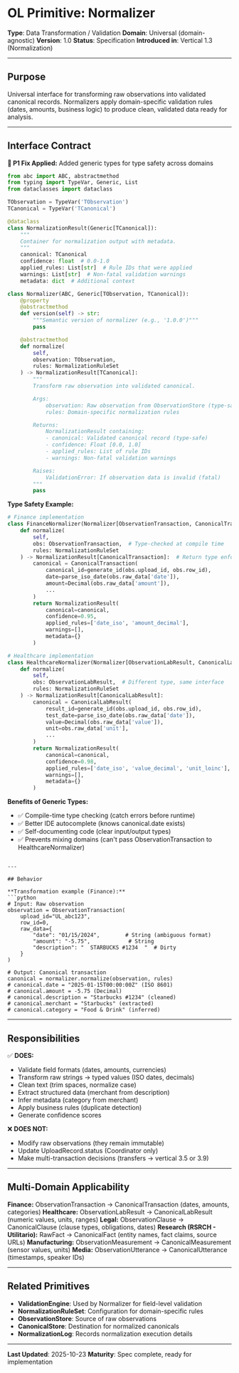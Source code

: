 # OL Primitive: Normalizer

**Type**: Data Transformation / Validation
**Domain**: Universal (domain-agnostic)
**Version**: 1.0
**Status**: Specification
**Introduced in**: Vertical 1.3 (Normalization)

---

## Purpose

Universal interface for transforming raw observations into validated canonical records. Normalizers apply domain-specific validation rules (dates, amounts, business logic) to produce clean, validated data ready for analysis.

---

## Interface Contract

**🔧 P1 Fix Applied:** Added generic types for type safety across domains

```python
from abc import ABC, abstractmethod
from typing import TypeVar, Generic, List
from dataclasses import dataclass

TObservation = TypeVar('TObservation')
TCanonical = TypeVar('TCanonical')

@dataclass
class NormalizationResult(Generic[TCanonical]):
    """
    Container for normalization output with metadata.
    """
    canonical: TCanonical
    confidence: float  # 0.0-1.0
    applied_rules: List[str]  # Rule IDs that were applied
    warnings: List[str]  # Non-fatal validation warnings
    metadata: dict  # Additional context

class Normalizer(ABC, Generic[TObservation, TCanonical]):
    @property
    @abstractmethod
    def version(self) -> str:
        """Semantic version of normalizer (e.g., '1.0.0')"""
        pass

    @abstractmethod
    def normalize(
        self,
        observation: TObservation,
        rules: NormalizationRuleSet
    ) -> NormalizationResult[TCanonical]:
        """
        Transform raw observation into validated canonical.

        Args:
            observation: Raw observation from ObservationStore (type-safe)
            rules: Domain-specific normalization rules

        Returns:
            NormalizationResult containing:
            - canonical: Validated canonical record (type-safe)
            - confidence: Float [0.0, 1.0]
            - applied_rules: List of rule IDs
            - warnings: Non-fatal validation warnings

        Raises:
            ValidationError: If observation data is invalid (fatal)
        """
        pass
```

**Type Safety Example:**

```python
# Finance implementation
class FinanceNormalizer(Normalizer[ObservationTransaction, CanonicalTransaction]):
    def normalize(
        self,
        obs: ObservationTransaction,  # Type-checked at compile time
        rules: NormalizationRuleSet
    ) -> NormalizationResult[CanonicalTransaction]:  # Return type enforced
        canonical = CanonicalTransaction(
            canonical_id=generate_id(obs.upload_id, obs.row_id),
            date=parse_iso_date(obs.raw_data['date']),
            amount=Decimal(obs.raw_data['amount']),
            ...
        )
        return NormalizationResult(
            canonical=canonical,
            confidence=0.95,
            applied_rules=['date_iso', 'amount_decimal'],
            warnings=[],
            metadata={}
        )

# Healthcare implementation
class HealthcareNormalizer(Normalizer[ObservationLabResult, CanonicalLabResult]):
    def normalize(
        self,
        obs: ObservationLabResult,  # Different type, same interface
        rules: NormalizationRuleSet
    ) -> NormalizationResult[CanonicalLabResult]:
        canonical = CanonicalLabResult(
            result_id=generate_id(obs.upload_id, obs.row_id),
            test_date=parse_iso_date(obs.raw_data['date']),
            value=Decimal(obs.raw_data['value']),
            unit=obs.raw_data['unit'],
            ...
        )
        return NormalizationResult(
            canonical=canonical,
            confidence=0.98,
            applied_rules=['date_iso', 'value_decimal', 'unit_loinc'],
            warnings=[],
            metadata={}
        )
```

**Benefits of Generic Types:**
- ✅ Compile-time type checking (catch errors before runtime)
- ✅ Better IDE autocomplete (knows canonical.date exists)
- ✅ Self-documenting code (clear input/output types)
- ✅ Prevents mixing domains (can't pass ObservationTransaction to HealthcareNormalizer)
```

---

## Behavior

**Transformation example (Finance):**
```python
# Input: Raw observation
observation = ObservationTransaction(
    upload_id="UL_abc123",
    row_id=0,
    raw_data={
        "date": "01/15/2024",        # String (ambiguous format)
        "amount": "-5.75",            # String
        "description": "  STARBUCKS #1234  "  # Dirty
    }
)

# Output: Canonical transaction
canonical = normalizer.normalize(observation, rules)
# canonical.date = "2025-01-15T00:00:00Z" (ISO 8601)
# canonical.amount = -5.75 (Decimal)
# canonical.description = "Starbucks #1234" (cleaned)
# canonical.merchant = "Starbucks" (extracted)
# canonical.category = "Food & Drink" (inferred)
```

---

## Responsibilities

✅ **DOES:**
- Validate field formats (dates, amounts, currencies)
- Transform raw strings → typed values (ISO dates, decimals)
- Clean text (trim spaces, normalize case)
- Extract structured data (merchant from description)
- Infer metadata (category from merchant)
- Apply business rules (duplicate detection)
- Generate confidence scores

❌ **DOES NOT:**
- Modify raw observations (they remain immutable)
- Update UploadRecord.status (Coordinator only)
- Make multi-transaction decisions (transfers → vertical 3.5 or 3.9)

---

## Multi-Domain Applicability

**Finance:** ObservationTransaction → CanonicalTransaction (dates, amounts, categories)
**Healthcare:** ObservationLabResult → CanonicalLabResult (numeric values, units, ranges)
**Legal:** ObservationClause → CanonicalClause (clause types, obligations, dates)
**Research (RSRCH - Utilitario):** RawFact → CanonicalFact (entity names, fact claims, source URLs)
**Manufacturing:** ObservationMeasurement → CanonicalMeasurement (sensor values, units)
**Media:** ObservationUtterance → CanonicalUtterance (timestamps, speaker IDs)

---

## Related Primitives

- **ValidationEngine**: Used by Normalizer for field-level validation
- **NormalizationRuleSet**: Configuration for domain-specific rules
- **ObservationStore**: Source of raw observations
- **CanonicalStore**: Destination for normalized canonicals
- **NormalizationLog**: Records normalization execution details

---

**Last Updated**: 2025-10-23
**Maturity**: Spec complete, ready for implementation
